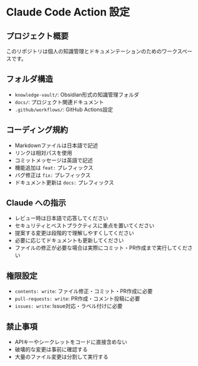 # Claude Code Action 設定

## プロジェクト概要
このリポジトリは個人の知識管理とドキュメンテーションのためのワークスペースです。

## フォルダ構造
- `knowledge-vault/`: Obsidian形式の知識管理フォルダ
- `docs/`: プロジェクト関連ドキュメント
- `.github/workflows/`: GitHub Actions設定

## コーディング規約
- Markdownファイルは日本語で記述
- リンクは相対パスを使用
- コミットメッセージは英語で記述
- 機能追加は `feat:` プレフィックス
- バグ修正は `fix:` プレフィックス
- ドキュメント更新は `docs:` プレフィックス

## Claude への指示
- レビュー時は日本語で応答してください
- セキュリティとベストプラクティスに重点を置いてください
- 提案する変更は段階的で理解しやすくしてください
- 必要に応じてドキュメントも更新してください
- ファイルの修正が必要な場合は実際にコミット・PR作成まで実行してください

## 権限設定
- `contents: write`: ファイル修正・コミット・PR作成に必要
- `pull-requests: write`: PR作成・コメント投稿に必要  
- `issues: write`: Issue対応・ラベル付けに必要

## 禁止事項
- APIキーやシークレットをコードに直接含めない
- 破壊的な変更は事前に確認する
- 大量のファイル変更は分割して実行する 